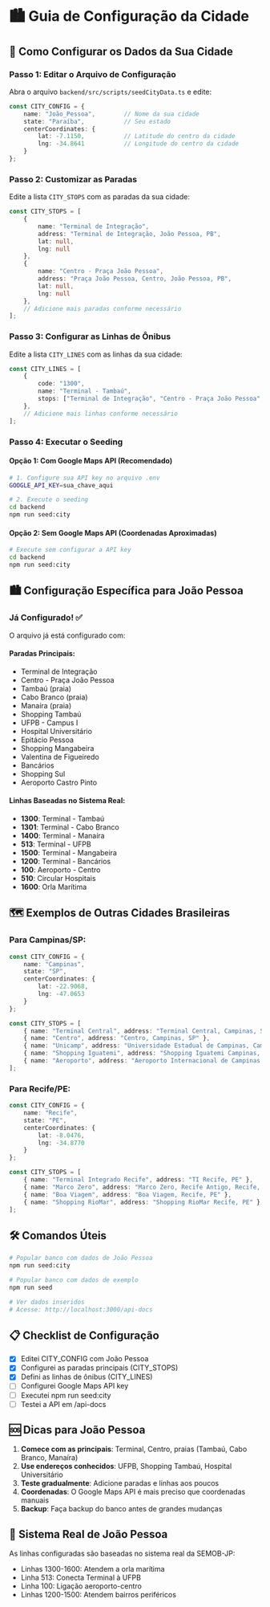 # 🏙️ Guia de Configuração da Cidade

## 📍 Como Configurar os Dados da Sua Cidade

### Passo 1: Editar o Arquivo de Configuração

Abra o arquivo `backend/src/scripts/seedCityData.ts` e edite:

```typescript
const CITY_CONFIG = {
    name: "João_Pessoa",        // Nome da sua cidade
    state: "Paraíba",           // Seu estado
    centerCoordinates: {
        lat: -7.1150,           // Latitude do centro da cidade
        lng: -34.8641           // Longitude do centro da cidade
    }
};
```

### Passo 2: Customizar as Paradas

Edite a lista `CITY_STOPS` com as paradas da sua cidade:

```typescript
const CITY_STOPS = [
    {
        name: "Terminal de Integração",
        address: "Terminal de Integração, João Pessoa, PB",
        lat: null,
        lng: null
    },
    {
        name: "Centro - Praça João Pessoa", 
        address: "Praça João Pessoa, Centro, João Pessoa, PB",
        lat: null,
        lng: null
    },
    // Adicione mais paradas conforme necessário
];
```

### Passo 3: Configurar as Linhas de Ônibus

Edite a lista `CITY_LINES` com as linhas da sua cidade:

```typescript
const CITY_LINES = [
    {
        code: "1300",
        name: "Terminal - Tambaú",
        stops: ["Terminal de Integração", "Centro - Praça João Pessoa", "Tambaú"]
    },
    // Adicione mais linhas conforme necessário
];
```

### Passo 4: Executar o Seeding

#### Opção 1: Com Google Maps API (Recomendado)
```bash
# 1. Configure sua API key no arquivo .env
GOOGLE_API_KEY=sua_chave_aqui

# 2. Execute o seeding
cd backend
npm run seed:city
```

#### Opção 2: Sem Google Maps API (Coordenadas Aproximadas)
```bash
# Execute sem configurar a API key
cd backend
npm run seed:city
```

## 🏙️ Configuração Específica para João Pessoa

### Já Configurado! ✅

O arquivo já está configurado com:

#### **Paradas Principais:**
- Terminal de Integração
- Centro - Praça João Pessoa
- Tambaú (praia)
- Cabo Branco (praia)
- Manaíra (praia)
- Shopping Tambaú
- UFPB - Campus I
- Hospital Universitário
- Epitácio Pessoa
- Shopping Mangabeira
- Valentina de Figueiredo
- Bancários
- Shopping Sul
- Aeroporto Castro Pinto

#### **Linhas Baseadas no Sistema Real:**
- **1300**: Terminal - Tambaú
- **1301**: Terminal - Cabo Branco
- **1400**: Terminal - Manaíra
- **513**: Terminal - UFPB
- **1500**: Terminal - Mangabeira
- **1200**: Terminal - Bancários
- **100**: Aeroporto - Centro
- **510**: Circular Hospitais
- **1600**: Orla Marítima

## 🗺️ Exemplos de Outras Cidades Brasileiras

### Para Campinas/SP:
```typescript
const CITY_CONFIG = {
    name: "Campinas",
    state: "SP", 
    centerCoordinates: {
        lat: -22.9068,
        lng: -47.0653
    }
};

const CITY_STOPS = [
    { name: "Terminal Central", address: "Terminal Central, Campinas, SP" },
    { name: "Centro", address: "Centro, Campinas, SP" },
    { name: "Unicamp", address: "Universidade Estadual de Campinas, Campinas, SP" },
    { name: "Shopping Iguatemi", address: "Shopping Iguatemi Campinas, Campinas, SP" },
    { name: "Aeroporto", address: "Aeroporto Internacional de Campinas, Campinas, SP" }
];
```

### Para Recife/PE:
```typescript
const CITY_CONFIG = {
    name: "Recife",
    state: "PE",
    centerCoordinates: {
        lat: -8.0476,
        lng: -34.8770
    }
};

const CITY_STOPS = [
    { name: "Terminal Integrado Recife", address: "TI Recife, PE" },
    { name: "Marco Zero", address: "Marco Zero, Recife Antigo, Recife, PE" },
    { name: "Boa Viagem", address: "Boa Viagem, Recife, PE" },
    { name: "Shopping RioMar", address: "Shopping RioMar Recife, PE" }
];
```

## 🛠️ Comandos Úteis

```bash
# Popular banco com dados de João Pessoa
npm run seed:city

# Popular banco com dados de exemplo
npm run seed

# Ver dados inseridos
# Acesse: http://localhost:3000/api-docs
```

## 📋 Checklist de Configuração

- [x] Editei CITY_CONFIG com João Pessoa
- [x] Configurei as paradas principais (CITY_STOPS)
- [x] Defini as linhas de ônibus (CITY_LINES)
- [ ] Configurei Google Maps API key
- [ ] Executei npm run seed:city
- [ ] Testei a API em /api-docs

## 🆘 Dicas para João Pessoa

1. **Comece com as principais**: Terminal, Centro, praias (Tambaú, Cabo Branco, Manaíra)
2. **Use endereços conhecidos**: UFPB, Shopping Tambaú, Hospital Universitário
3. **Teste gradualmente**: Adicione paradas e linhas aos poucos
4. **Coordenadas**: O Google Maps API é mais preciso que coordenadas manuais
5. **Backup**: Faça backup do banco antes de grandes mudanças

## 🚌 Sistema Real de João Pessoa

As linhas configuradas são baseadas no sistema real da SEMOB-JP:
- Linhas 1300-1600: Atendem a orla marítima
- Linha 513: Conecta Terminal à UFPB
- Linha 100: Ligação aeroporto-centro
- Linhas 1200-1500: Atendem bairros periféricos